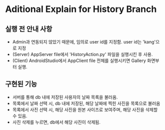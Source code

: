 # Aditional Explain for History Branch

## 실행 전 안내 사항
- Admin과 연동되지 않았기 때문에, 임의로 user id를 지정함. user id는 'kang'으로 지정
- (Server) AppServer file에서 'HistoryAction.py' 파일을 실행시킨 후 사용.
- (Client) AndroidStudio에서 AppClient file 전체를 실행시키면 Gallery 화면부터 실행.


## 구현된 기능
- 서버를 통해 db 내에 저장된 사용자의 날짜 목록을 불러옴.
- 목록에서 날짜 선택 시, db 내에 저장된, 해당 날짜에 찍힌 사진을 목록으로 불러옴
- 목록에서 사진 선택 시, 해당 사진을 원본 사이즈로 보여주며, 해당 사진을 삭제할 수 있음.
- 사진 삭제를 누르면, db에서 해당 사진이 삭제됨.
